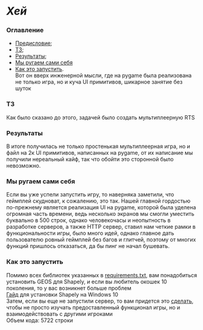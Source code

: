 # _Хей_
### Оглавление
+ [Предисловие](#Start);
+ [ТЗ](#TZ);
+ [Результаты](#results);
+ [Мы ругаем сами себя](#what?)
+ [Как это запустить](#launch).  
<a href="#Start"></a>
Вот он вверх инженерной мысли, где на pygame была реализована не только игра,
но и куча UI примитивов, шикарное занятие без шуток
<a href="#TZ"></a>
### ТЗ
Как было сказано до этого, задачей было создать мультиплеерную RTS
<a href="#results"></a>
### Результаты
В итоге получилась не только простенькая мультиплеерная игра, но и файл на 2к UI примитивов, написанных на pygame,
от их написание мы получили нереальный кайф, так что обойти это сторонной было невозможно.
<a href="#what?"></a>
### Мы ругаем сами себя   
Если вы уже успели запустить игру, то наверняка заметили, что геймплей скудноват, к сожалению,
это так. Нашей главной гордостью по-прежнему является реализация UI на pygame, которой была уделена
огромная часть времени, ведь несколько экранов мы смогли уместить буквально в 500 строк,
однако человекочасы и неопытность в разработке серверов, а также HTTP сервер,
ставил нам четкие рамки в функциональности игры, было много идей, однако главное дать пользователю
ровный геймплей без багов и глитчей, поэтому от многих функций пришлось отказаться,
да бы пинг не начал бушевать.  
<a href="#launch"></a>
### Как это запустить
Помимо всех библиотек указанных в [requirements.txt](./requirements.txt),
вам понадобиться установить GEOS для Shapely, и если вы любитель окошек 10 поколения,
то у вас возникнет больше проблем  
[Гайд](https://towardsdatascience.com/install-shapely-on-windows-72b6581bb46c) для установки Shapely
на Windows 10  
Затем, если вы еще не запустили сервер, то вам придется это [сделать](./Server/readme.md), чтобы не
просто изучать предоставленный функционал игры, но и взаимодействовать с другими игроками  
Объем кода: 5722 строки